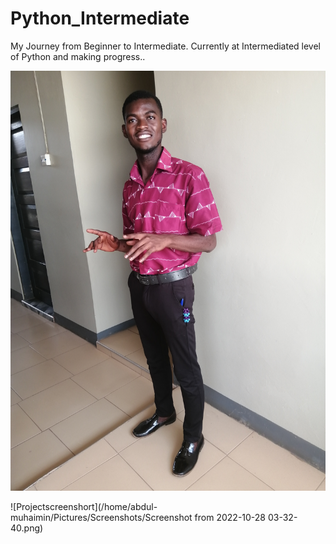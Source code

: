 # Python_Intermediate
My Journey from Beginner to Intermediate.
Currently at Intermediated level of Python and making progress..

![Abdul-Muhaimin](./IMG_20200922_123836.jpg)

[//]: # (![cheese]&#40;/home/abdul-muhaimin/Pictures/IMG_20200922_123836.jpg&#41;)

![Projectscreenshort](/home/abdul-muhaimin/Pictures/Screenshots/Screenshot from 2022-10-28 03-32-40.png)